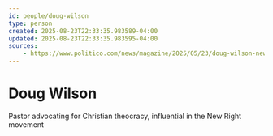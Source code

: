 ```yaml
---
id: people/doug-wilson
type: person
created: 2025-08-23T22:33:35.983589-04:00
updated: 2025-08-23T22:33:35.983595-04:00
sources:
    - https://www.politico.com/news/magazine/2025/05/23/doug-wilson-new-right-pastor-hegseth-trump-officials-00355376
---
```


# Doug Wilson




Pastor advocating for Christian theocracy, influential in the New Right movement







